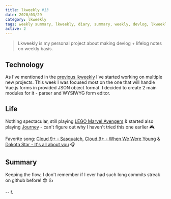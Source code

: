 ```yaml
---
title: lkweekly #13
date: 2020/03/29
category: lkweekly
tags: weekly summary, lkweekly, diary, summary, weekly, devlog, lkweekly2020, js, javascript, vue, vue.js
active: 2
---
```


> Lkweekly is my personal project about making devlog + lifelog notes on weekly basis.

## Technology

As I've mentioned in the [previous lkweekly](/lkweekly-12/) I've started working on multiple new projects. This week I was focused most on the one that will handle Vue.js forms in provided JSON object format. I decided to create 2 main modules for it - parser and WYSIWYG form editor.

## Life

Nothing spectacular, still playing [LEGO Marvel Avengers](https://www.playstation.com/en-gb/games/lego-marvels-avengers-ps4/) & started also playing [Journey](https://www.playstation.com/en-gb/games/journey-ps4/) - can't figure out why I haven't tried this one earlier 🎮.

Favorite song: [Cloud 9+ - Sasquatch](https://open.spotify.com/track/3D7fCiY3zy2ay9l6KnqIIg?si=SgkT0f3cRCC2STfRQqc-TQ), [Cloud 9+ - When We Were Young](https://open.spotify.com/track/75QtXqJNXaEaB8JR38OUfr?si=qXmAPzRqRDqRD6BrIOTHZQ) & [Dakota Star - It's all about you](https://www.youtube.com/watch?v=-jI_NpFV70Y) 🎧

## Summary

Keeping the flow, I don't remember if I ever had such long commits streak on github before! 😎 👍

-- ł.
